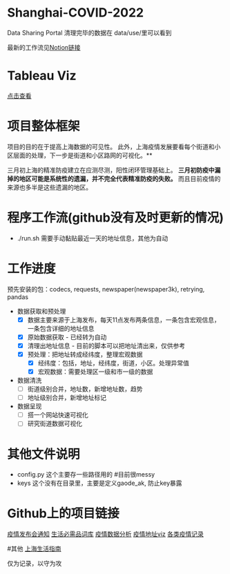 # Shanghai-COVID-2022

Data Sharing Portal
清理完毕的数据在 data/use/里可以看到

最新的工作流见[Notion链接](https://stockard-halfway.notion.site/9aace6bd589c490f8015f98d87ea735f?v=7b2a1b31be1a469d9f373e1cb0e59f0d)

# Tableau Viz

[点击查看](https://public.tableau.com/app/profile/stockard.feng/viz/_16494860765160/1)

# 项目整体框架

项目的目的在于提高上海数据的可见性。
此外，上海疫情发展要看每个街道和小区层面的处理，下一步是街道和小区路网的可视化。**

三月初上海的精准防疫建立在应测尽测，阳性闭环管理基础上。
**三月初防疫中漏掉的地区可能是系统性的遗漏，并不完全代表精准防疫的失败。** 而且目前疫情的来源也多半是这些遗漏的地区。


# 程序工作流(github没有及时更新的情况)

- ./run.sh 需要手动黏贴最近一天的地址信息，其他为自动

# 工作进度

预先安装的包：codecs, requests, newspaper(newspaper3k), retrying, pandas

- 数据获取和预处理
    - [x]  数据主要来源于上海发布，每天11点发布两条信息，一条包含宏观信息，一条包含详细的地址信息
    - [x]  原始数据获取 - 已经转为自动
    - [x]  清理出地址信息 - 目前的脚本可以把地址清出来，仅供参考
    - [x]  预处理：把地址转成经纬度，整理宏观数据
        - [x]  经纬度：包括，地址，经纬度，街道，小区。处理异常值
        - [x]  宏观数据：需要处理区一级和市一级的数据
- 数据清洗
    - [ ]  街道级别合并，地址数，新增地址数，趋势
    - [ ]  地址级别合并，新增地址标记
- 数据呈现
    - [ ]  搭一个网站快速可视化
    - [ ]  研究街道数据可视化

# 其他文件说明
- config.py 这个主要存一些路径用的 #目前很messy
- keys 这个没有在目录里，主要是定义gaode_ak, 防止key暴露

# Github上的项目链接
[疫情发布会通知](https://github.com/liurenjie520/Shanghai_COVID-19_Push)
[生活必需品词库](https://github.com/xuanskyer/shanghai_covid_19_goods)
[疫情数据分析](https://github.com/kekincai/shanghai_covid19)
[疫情地址viz](https://github.com/Xenofex/covid-shanghai-viz)
[各类疫情记录](https://github.com/000fan000/covid19-shanghai2022)

#其他
[上海生活指南](https://www.wolai.com/6TLbKJYT1JTq3cFqXTWVXC)

仅为记录，以守为攻
